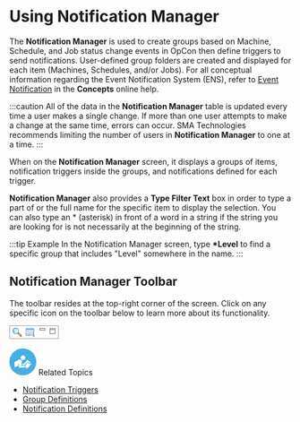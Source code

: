 # Using Notification Manager

The **Notification Manager** is used to create groups based on Machine,
Schedule, and Job status change events in
OpCon then define triggers to send
notifications. User-defined group folders are created and displayed for
each item (Machines, Schedules, and/or Jobs). For all conceptual
information regarding the Event Notification System (ENS), refer to
[Event Notification](../../../notifications/Components.md)
 in the **Concepts** online help.

:::caution
All of the data in the **Notification Manager** table is updated every time a user makes a single change. If more than one user attempts to make a change at the same time, errors can occur. SMA Technologies recommends limiting the number of users in **Notification Manager** to one at a time.
:::

When on the **Notification Manager** screen, it displays a groups of
items, notification triggers inside the groups, and notifications
defined for each trigger.

**Notification Manager** also provides a **Type Filter Text** box in
order to type a part of or the full name for the specific item to
display the selection. You can also type an \* (asterisk) in front of a
word in a string if the string you are looking for is not necessarily at
the beginning of the string.

:::tip Example
In the Notification Manager screen, type **\*Level** to find a specific group that includes "Level" somewhere in the name.
:::

## Notification Manager Toolbar

The toolbar resides at the top-right corner of the screen. Click on any
specific icon on the toolbar below to learn more about its
functionality.

![Notification Manager toolbar](../../../Resources/Images/EM/EMnotifmgrtoolbar.png "Notification Manager toolbar")

![White "person reading" icon on blue circular background](../../../Resources/Images/moreinfo-icon(48x48).png "More Info icon")
Related Topics

- [Notification Triggers](Notification-Triggers2.md)
- [Group Definitions](Group-Definitions.md)
- [Notification Definitions](Notification-Definitions.md)
